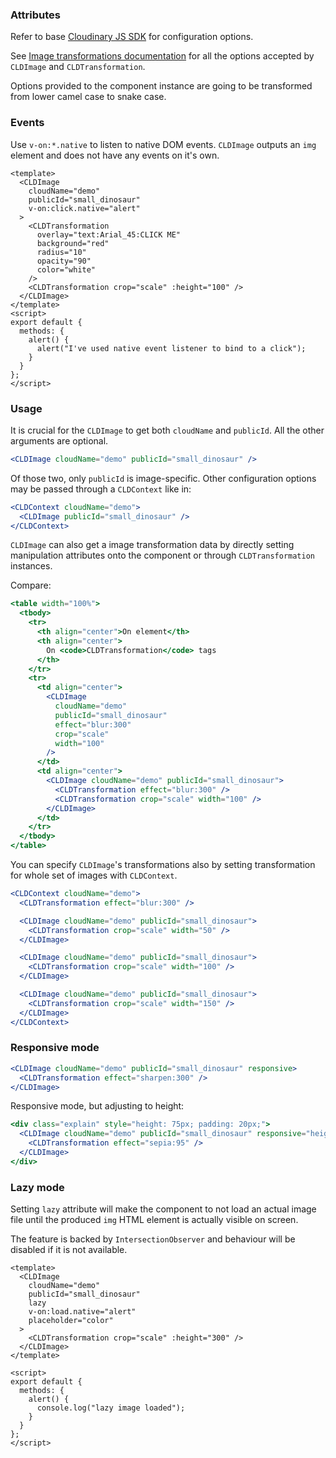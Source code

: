 ### Attributes

Refer to base [Cloudinary JS SDK](https://github.com/cloudinary/cloudinary_js#configuration) for configuration options.

See [Image transformations documentation](http://cloudinary.com/documentation/image_transformations) for all the options accepted by `CLDImage` and `CLDTransformation`.

Options provided to the component instance are going to be transformed from lower camel case to snake case.

### Events

Use `v-on:*.native` to listen to native DOM events. `CLDImage` outputs an `img` element and does not have any events on it's own.

```vue
<template>
  <CLDImage
    cloudName="demo"
    publicId="small_dinosaur"
    v-on:click.native="alert"
  >
    <CLDTransformation
      overlay="text:Arial_45:CLICK ME"
      background="red"
      radius="10"
      opacity="90"
      color="white"
    />
    <CLDTransformation crop="scale" :height="100" />
  </CLDImage>
</template>
<script>
export default {
  methods: {
    alert() {
      alert("I've used native event listener to bind to a click");
    }
  }
};
</script>
```

### Usage

It is crucial for the `CLDImage` to get both `cloudName` and `publicId`. All the other arguments are optional.

```jsx
<CLDImage cloudName="demo" publicId="small_dinosaur" />
```

Of those two, only `publicId` is image-specific. Other configuration options may be passed through a `CLDContext` like in:

```jsx
<CLDContext cloudName="demo">
  <CLDImage publicId="small_dinosaur" />
</CLDContext>
```

`CLDImage` can also get a image transformation data by directly setting manipulation attributes onto the component or through `CLDTransformation` instances.

Compare:

```jsx
<table width="100%">
  <tbody>
    <tr>
      <th align="center">On element</th>
      <th align="center">
        On <code>CLDTransformation</code> tags
      </th>
    </tr>
    <tr>
      <td align="center">
        <CLDImage
          cloudName="demo"
          publicId="small_dinosaur"
          effect="blur:300"
          crop="scale"
          width="100"
        />
      </td>
      <td align="center">
        <CLDImage cloudName="demo" publicId="small_dinosaur">
          <CLDTransformation effect="blur:300" />
          <CLDTransformation crop="scale" width="100" />
        </CLDImage>
      </td>
    </tr>
  </tbody>
</table>
```

You can specify `CLDImage`'s transformations also by setting transformation for whole set of images with `CLDContext`.

```jsx
<CLDContext cloudName="demo">
  <CLDTransformation effect="blur:300" />

  <CLDImage cloudName="demo" publicId="small_dinosaur">
    <CLDTransformation crop="scale" width="50" />
  </CLDImage>

  <CLDImage cloudName="demo" publicId="small_dinosaur">
    <CLDTransformation crop="scale" width="100" />
  </CLDImage>

  <CLDImage cloudName="demo" publicId="small_dinosaur">
    <CLDTransformation crop="scale" width="150" />
  </CLDImage>
</CLDContext>
```

### Responsive mode

```jsx
<CLDImage cloudName="demo" publicId="small_dinosaur" responsive>
  <CLDTransformation effect="sharpen:300" />
</CLDImage>
```

Responsive mode, but adjusting to height:

```jsx
<div class="explain" style="height: 75px; padding: 20px;">
  <CLDImage cloudName="demo" publicId="small_dinosaur" responsive="height">
    <CLDTransformation effect="sepia:95" />
  </CLDImage>
</div>
```

### Lazy mode

Setting `lazy` attribute will make the component to not load an actual image file until the produced `img` HTML element is actually visible on screen.

The feature is backed by `IntersectionObserver` and behaviour will be disabled if it is not available.

```vue
<template>
  <CLDImage
    cloudName="demo"
    publicId="small_dinosaur"
    lazy
    v-on:load.native="alert"
    placeholder="color"
  >
    <CLDTransformation crop="scale" :height="300" />
  </CLDImage>
</template>

<script>
export default {
  methods: {
    alert() {
      console.log("lazy image loaded");
    }
  }
};
</script>
```
